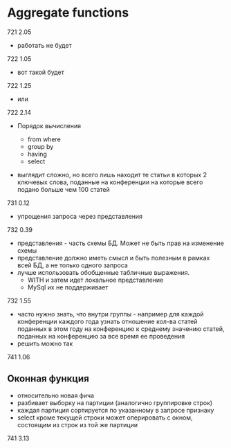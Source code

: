 # Aggregate functions

721 2.05

* работать не будет

722 1.05 

* вот такой будет

722 1.25

* или

722 2.14

* Порядок вычисления
  * from where
  * group by
  * having
  * select

* выглядит сложно, но всего лишь находит те статьи в которых 2 ключевых слова, поданные на конференции на которые всего подано больше чем 100 статей
 
731 0.12

* упрощения запроса через представления

732 0.39

* представления - часть схемы БД. Может не быть прав на изменение схемы
* представление должно иметь смысл и быть полезным в рамках всей БД, а не только одного запроса
* лучше использовать обобщенные табличные выражения.
  * WITH и затем идет локальное представление
  * MySql их не поддерживает

732 1.55

* часто нужно знать, что внутри группы - например для каждой конференции каждого года узнать отношение кол-ва статей поданных в этом году на конференцию к среднему значению статей, поданных на конференцию за все время ее проведения
* решить можно так

741 1.06

## Оконная функция

* относительно новая фича
* разбивает выборку на партиции (аналогично группировке строк)
* каждая партиция сортируется по указанному в запросе признаку
* select кроме текущей строки может оперировать с окном, состоящим из строк из той же партиции

741 3.13
